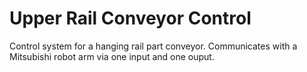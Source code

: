 # Upper Rail Conveyor Control

Control system for a hanging rail part conveyor.
Communicates with a Mitsubishi robot arm via one input and one ouput.

